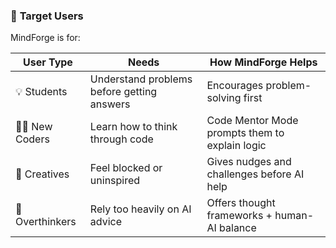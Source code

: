 ### 👥 **Target Users**

MindForge is for:

| User Type        | Needs                                      | How MindForge Helps                            |
| ---------------- | ------------------------------------------ | ---------------------------------------------- |
| 💡 Students      | Understand problems before getting answers | Encourages problem-solving first               |
| 👩‍💻 New Coders | Learn how to think through code            | Code Mentor Mode prompts them to explain logic |
| 🎨 Creatives     | Feel blocked or uninspired                 | Gives nudges and challenges before AI help     |
| 🤔 Overthinkers  | Rely too heavily on AI advice              | Offers thought frameworks + human-AI balance   |
